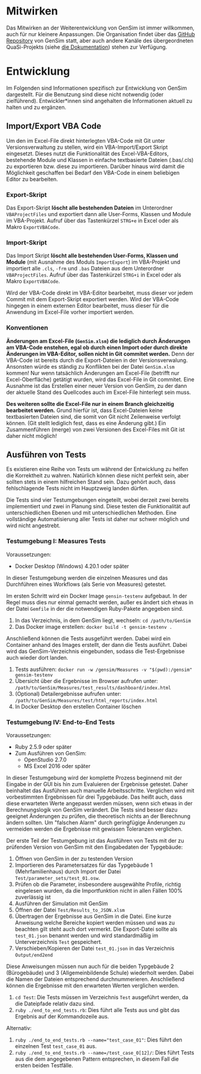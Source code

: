 # Mitwirken
Das Mitwirken an der Weiterentwicklung von GenSim ist immer willkommen, auch für nur kleinere Anpassungen. Die Organisation findet über das [GitHub Repository](https://github.com/QuaSi-Software/GenSim) von GenSim statt, aber auch andere Kanäle des übergeordneten QuaSi-Projekts (siehe [die Dokumentation](https://quasi-software.readthedocs.io/en/latest/contributions/)) stehen zur Verfügung.

# Entwicklung
Im Folgenden sind Informationen spezifisch zur Entwicklung von GenSim dargestellt. Für die Benutzung sind diese nicht notwendig (oder zielführend). Entwickler*innen sind angehalten die Informationen aktuell zu halten und zu ergänzen.

## Import/Export VBA Code
Um den im Excel-File direkt hinterlegten VBA-Code mit Git unter Versionsverwaltung zu stellen, wird ein VBA-Import/Export Skript eingesetzt. Dieses nutzt die Funktionalität des Excel-VBA-Editors, bestehende Module und Klassen in einfache textbasierte Dateien (.bas/.cls) zu exportieren bzw. diese zu importieren. Darüber hinaus wird damit die Möglichkeit geschaffen bei Bedarf den VBA-Code in einem beliebigen Editor zu bearbeiten.

### Export-Skript
Das Export-Skript **löscht alle bestehenden Dateien** im Unterordner `VBAProjectFiles` und exportiert dann alle User-Forms, Klassen und Module im VBA-Projekt. Aufruf über das Tastenkürzel `STRG+e` in Excel oder als Makro `ExportVBACode`.

### Import-Skript
Das Import Skript **löscht alle bestehenden User-Forms, Klassen und Module** (mit Ausnahme des Moduls `ImportExport`) im VBA-Projekt und importiert alle `.cls`, `-frm` und `.bas` Dateien aus dem Unterordner `VBAProjectFiles`. Aufruf über das Tastenkürzel `STRG+i` in Excel oder als Makro `ExportVBACode`.

Wird der VBA-Code direkt im VBA-Editor bearbeitet, muss dieser vor jedem Commit mit dem Export-Skript exportiert werden. Wird der VBA-Code hingegen in einem externen Editor bearbeitet, muss dieser für die Anwendung im Excel-File vorher importiert werden.

### Konventionen

**Änderungen am Excel-File (`GenSim.xlsm`) die lediglich durch Änderungen am VBA-Code enstehen, egal ob durch einen Import oder durch direkte Änderungen im VBA-Editor, sollen nicht in Git commitet werden.** Denn der VBA-Code ist bereits durch die Export-Dateien in der Versionsverwalung. Ansonsten würde es ständig zu Konflikten bei der Datei `GenSim.xlsm` kommen! Nur wenn tatsächlich Änderungen am Excel-File (betrifft nur Excel-Oberfläche) getätigt wurden, wird das Excel-File in Git commitet. Eine Ausnahme ist das Erstellen einer neuer Version von GenSim, zu der dann der aktuelle Stand des Quellcodes auch im Excel-File hinterlegt sein muss.

**Des weiteren sollte die Excel-File nur in einem Branch gleichzeitig bearbeitet werden.** Grund hierfür ist, dass Excel-Dateien keine textbasierten Dateien sind, die somit von Git nicht Zeilenweise verfolgt können. (Git stellt lediglich fest, dass es eine Änderung gibt.) Ein Zusammenführen (merge) von zwei Versionen des Excel-Files mit Git ist daher nicht möglich!

## Ausführen von Tests
Es existieren eine Reihe von Tests um während der Entwicklung zu helfen die Korrektheit zu wahren. Natürlich können diese nicht perfekt sein, aber sollten stets in einem hilfreichen Stand sein. Dazu gehört auch, dass fehlschlagende Tests nicht im Hauptzweig landen dürfen.

Die Tests sind vier Testumgebungen eingeteilt, wobei derzeit zwei bereits implementiert und zwei in Planung sind. Diese testen die Funktionalität auf unterschiedlichen Ebenen und mit unterschiedlichen Methoden. Eine vollständige Automatisierung aller Tests ist daher nur schwer möglich und wird nicht angestrebt.

### Testumgebung I: Measures Tests
Voraussetzungen:
* Docker Desktop (Windows) 4.20.1 oder später

In dieser Testumgebung werden die einzelnen Measures und das Durchführen eines Workflows (als Serie von Measures) getestet.

Im ersten Schritt wird ein Docker Image `gensin-testenv` aufgebaut. In der Regel muss dies nur einmal gemacht werden, außer es ändert sich etwas in der Datei `Gemfile` in der die notwendigen Ruby-Pakete angegeben sind.
1. In das Verzeichnis, in dem GenSim liegt, wechseln: `cd /path/to/GenSim`
1. Das Docker image erstellen: `docker build -t gensim-testenv .`

Anschließend können die Tests ausgeführt werden. Dabei wird ein Container anhand des Images erstellt, der dann die Tests ausführt. Dabei wird das GenSim-Verzeichnis eingebunden, sodass die Test-Ergebnisse auch wieder dort landen.
1. Tests ausführen: `docker run -w /gensim/Measures -v "$(pwd):/gensim" gensim-testenv`
1. Übersicht über die Ergebnisse im Browser aufrufen unter: `/path/to/GenSim/Measures/test_results/dashboard/index.html`
1. (Optional) Detailergebnisse aufrufen unter: `/path/to/GenSim/Measures/test/html_reports/index.html`
1. In Docker Desktop den erstellen Container löschen

### Testumgebung IV: End-to-End Tests
Voraussetzungen:
* Ruby 2.5.9 oder später
* Zum Ausführen von GenSim:
    * OpenStudio 2.7.0
    * MS Excel 2016 oder später

In dieser Testumgebung wird der komplette Prozess beginnend mit der Eingabe in der GUI bis hin zum Evaluieren der Ergebnisse getestet. Daher beinhaltet das Ausführen auch manuelle Arbeitsschritte. Verglichen wird mit vorbestimmten Ergebnissen für drei Typgebäude. Das heißt auch, dass diese erwarteten Werte angepasst werden müssen, wenn sich etwas in der Berechnungslogik von GenSim verändert. Die Tests sind besser dazu geeignet Änderungen zu prüfen, die theoretisch nichts an der Berechnung ändern sollten. Um "falschen Alarm" durch geringfügige Änderungen zu vermeiden werden die Ergebnisse mit gewissen Toleranzen verglichen.

Der erste Teil der Testumgebung ist das Ausführen von Tests mit der zu prüfenden Version von GenSim mit den Eingabedaten der Typgebäude:
1. Öffnen von GenSim in der zu testenden Version
1. Importieren des Parametersatzes für das Typgebäude 1 (Mehrfamilienhaus) durch Import der Datei `Test/parameter_sets/test_01.osw`.
1. Prüfen ob die Parameter, insbesondere ausgewählte Profile, richtig eingelesen wurden, da die Importfunktion nicht in allen Fällen 100% zuverlässig ist
1. Ausführen der Simulation mit GenSim
1. Öffnen der Datei `Test/Results_to_JSON.xlsm`
1. Übertragen der Ergebnisse aus GenSim in die Datei. Eine kurze Anweisung welche Bereiche kopiert werden müssen und was zu beachten gilt steht auch dort vermerkt. Die Export-Datei sollte als `test_01.json` benannt werden und wird standardmäßig im Unterverzeichnis `Test` gespeichert.
1. Verschieben/Kopieren der Datei `test_01.json` in das Verzeichnis `Output/end2end`

Diese Anweisungen müssen nun auch für die beiden Typgebäude 2 (Bürogebäude) und 3 (Allgemeinbildende Schule) wiederholt werden. Dabei die Namen der Dateien entsprechend durchnummerieren. Anschließend können die Ergebnisse mit den erwarteten Werten verglichen werden.

1. `cd Test`: Die Tests müssen im Verzeichnis `Test` ausgeführt werden, da die Dateipfade relativ dazu sind.
1. `ruby ./end_to_end_tests.rb`: Dies führt alle Tests aus und gibt das Ergebnis auf der Kommandozeile aus.

Alternativ:
1. `ruby ./end_to_end_tests.rb --name="test_case_01"`: Dies führt den einzelnen Test `test_case_01` aus.
1. `ruby ./end_to_end_tests.rb --name=/test_case_0[12]/`: Dies führt Tests aus die dem angegebenen Pattern entsprechen, in diesem Fall die ersten beiden Testfälle.